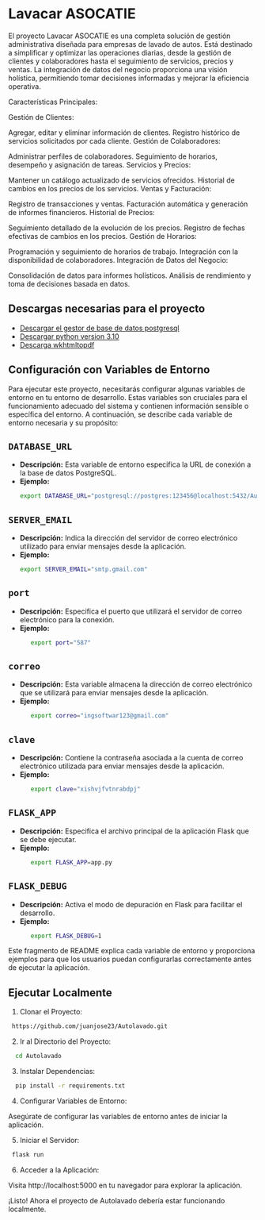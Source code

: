 
# Lavacar ASOCATIE

El proyecto Lavacar ASOCATIE es una completa solución de gestión administrativa diseñada para empresas de lavado de autos. Está destinado a simplificar y optimizar las operaciones diarias, desde la gestión de clientes y colaboradores hasta el seguimiento de servicios, precios y ventas. La integración de datos del negocio proporciona una visión holística, permitiendo tomar decisiones informadas y mejorar la eficiencia operativa.

Características Principales:

Gestión de Clientes:

Agregar, editar y eliminar información de clientes.
Registro histórico de servicios solicitados por cada cliente.
Gestión de Colaboradores:

Administrar perfiles de colaboradores.
Seguimiento de horarios, desempeño y asignación de tareas.
Servicios y Precios:

Mantener un catálogo actualizado de servicios ofrecidos.
Historial de cambios en los precios de los servicios.
Ventas y Facturación:

Registro de transacciones y ventas.
Facturación automática y generación de informes financieros.
Historial de Precios:

Seguimiento detallado de la evolución de los precios.
Registro de fechas efectivas de cambios en los precios.
Gestión de Horarios:

Programación y seguimiento de horarios de trabajo.
Integración con la disponibilidad de colaboradores.
Integración de Datos del Negocio:

Consolidación de datos para informes holísticos.
Análisis de rendimiento y toma de decisiones basada en datos.
## Descargas necesarias para el proyecto

 - [Descargar el gestor de base de datos postgresql](https://awesomeopensource.com/project/elangosundar/awesome-README-templates)
 - [Descargar python version 3.10](https://github.com/matiassingers/awesome-readme)
 - [Descarga wkhtmltopdf](https://bulldogjob.com/news/449-how-to-write-a-good-readme-for-your-github-project)

## Configuración con Variables de Entorno

Para ejecutar este proyecto, necesitarás configurar algunas variables de entorno en tu entorno de desarrollo. Estas variables son cruciales para el funcionamiento adecuado del sistema y contienen información sensible o específica del entorno. A continuación, se describe cada variable de entorno necesaria y su propósito:

## `DATABASE_URL`

- **Descripción:** Esta variable de entorno especifica la URL de conexión a la base de datos PostgreSQL.
- **Ejemplo:**
  ```bash
  export DATABASE_URL="postgresql://postgres:123456@localhost:5432/Autolavado"
## `SERVER_EMAIL`
- **Descripción:** Indica la dirección del servidor de correo electrónico utilizado para enviar mensajes desde la aplicación.
- **Ejemplo:**
    ```bash
    export SERVER_EMAIL="smtp.gmail.com"

## `port`
- **Descripción:**  Especifica el puerto que utilizará el servidor de correo electrónico para la conexión.
- **Ejemplo:**
     ```bash
        export port="587"
 ## `correo`
- **Descripción:**  Esta variable almacena la dirección de correo electrónico que se utilizará para enviar mensajes desde la aplicación.
- **Ejemplo:**
     ```bash
        export correo="ingsoftwar123@gmail.com"

## `clave`
- **Descripción:** Contiene la contraseña asociada a la cuenta de correo electrónico utilizada para enviar mensajes desde la aplicación.
- **Ejemplo:**
     ```bash
        export clave="xishvjfvtnrabdpj"
## `FLASK_APP`
- **Descripción:** Especifica el archivo principal de la aplicación Flask que se debe ejecutar.
- **Ejemplo:**
     ```bash
        export FLASK_APP=app.py
## `FLASK_DEBUG`
- **Descripción:** Activa el modo de depuración en Flask para facilitar el desarrollo.
- **Ejemplo:**
     ```bash
        export FLASK_DEBUG=1
Este fragmento de README explica cada variable de entorno y proporciona ejemplos para que los usuarios puedan configurarlas correctamente antes de ejecutar la aplicación.

## Ejecutar Localmente

1. Clonar el Proyecto:

```bash
 https://github.com/juanjose23/Autolavado.git
```

2. Ir al Directorio del Proyecto:



```bash
  cd Autolavado
```

3. Instalar Dependencias:

```bash
  pip install -r requirements.txt

```

4. Configurar Variables de Entorno:

Asegúrate de configurar las variables de entorno antes de iniciar la aplicación.

5. Iniciar el Servidor:
```bash
 flask run
```
6. Acceder a la Aplicación:

Visita http://localhost:5000 en tu navegador para explorar la aplicación.

¡Listo! Ahora el proyecto de Autolavado debería estar funcionando localmente. 